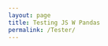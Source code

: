 ```yaml
---
layout: page
title: Testing JS W Pandas
permalink: /Tester/
---
```




<script>

 // Assuming you have included the required dependencies

// Read the CSV file
const data = pd.read_csv('/notebooks/files/wizards.csv');

// Convert the DataFrame to HTML
const htmlTable = data.to_html({ index: false });

// Display the HTML table
display(HTML(htmlTable));

</script>